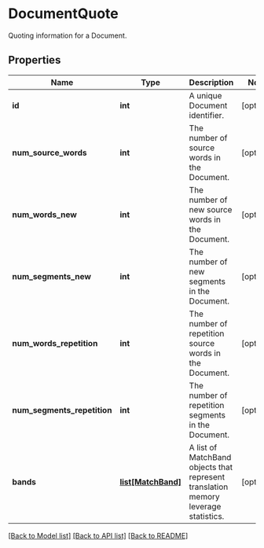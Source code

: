 # DocumentQuote

Quoting information for a Document. 
## Properties
Name | Type | Description | Notes
------------ | ------------- | ------------- | -------------
**id** | **int** | A unique Document identifier. | [optional] 
**num_source_words** | **int** | The number of source words in the Document. | [optional] 
**num_words_new** | **int** | The number of new source words in the Document. | [optional] 
**num_segments_new** | **int** | The number of new segments in the Document. | [optional] 
**num_words_repetition** | **int** | The number of repetition source words in the Document. | [optional] 
**num_segments_repetition** | **int** | The number of repetition segments in the Document. | [optional] 
**bands** | [**list[MatchBand]**](MatchBand.md) | A list of MatchBand objects that represent translation memory leverage statistics. | [optional] 

[[Back to Model list]](../README.md#documentation-for-models) [[Back to API list]](../README.md#documentation-for-api-endpoints) [[Back to README]](../README.md)


